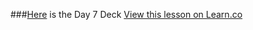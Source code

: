 ###[Here](https://docs.google.com/presentation/d/1njVWvkm-bjir6aGeDe9vUsx2A0vdp2bBLKrYIkKy4O0/edit?usp=sharing) is the Day 7 Deck
<a href='https://learn.co/lessons/hs-ruby1-unit7-deck' data-visibility='hidden'>View this lesson on Learn.co</a>
